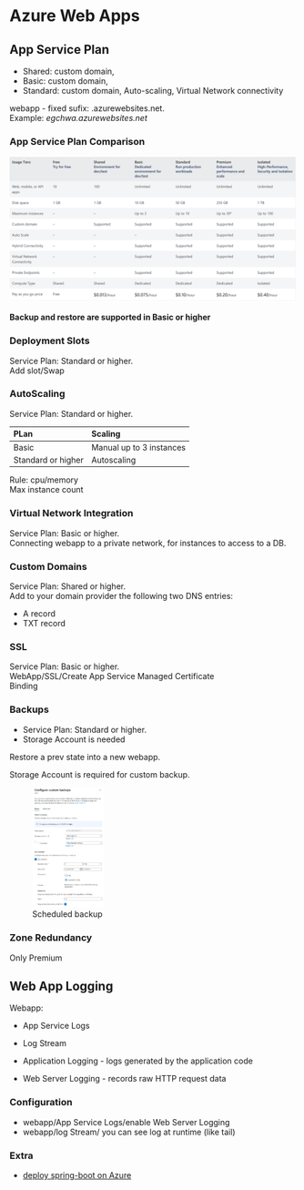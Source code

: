 # Azure Web Apps
## App Service Plan
- Shared: custom domain,
- Basic: custom domain,
- Standard: custom domain, Auto-scaling, Virtual Network connectivity

webapp - fixed sufix: .azurewebsites.net.  
Example: 
<em>egchwa.azurewebsites.net</em>

### App Service Plan Comparison
![App Service Plan](images/app-service-plans.png)


**Backup and restore are supported in Basic or higher**

### Deployment Slots
Service Plan: Standard or higher.  
Add slot/Swap

### AutoScaling
Service Plan: Standard or higher.  

|  PLan | Scaling | 
|:----------|:-------------|
|  Basic | Manual up to 3 instances |
|  Standard or higher  | Autoscaling |

Rule: cpu/memory  
Max instance count

### Virtual Network Integration
Service Plan: Basic or higher.  
Connecting webapp to a private network, for instances to access to a DB.

### Custom Domains
Service Plan: Shared or higher.  
Add to your domain provider the following two DNS entries:
- A record
- TXT record

### SSL
Service Plan: Basic or higher.  
WebApp/SSL/Create App Service Managed Certificate  
Binding

### Backups
- Service Plan: Standard or higher.  
- Storage Account is needed

Restore a prev state into a new webapp.

Storage Account is required for custom backup.


<figure>
  <img src="images/backup-webapp.png" width="30%" /> 
  <figcaption>Scheduled backup</figcaption>
</figure>


### Zone Redundancy
Only Premium

## Web App Logging
Webapp:
- App Service Logs
- Log Stream

- Application Logging - logs generated by the application code
- Web Server Logging - records raw HTTP request data
### Configuration
- webapp/App Service Logs/enable Web Server Logging
- webapp/log Stream/ you can see log at runtime (like tail)


### Extra
- [deploy spring-boot on Azure](https://learn.microsoft.com/en-us/azure/app-service/quickstart-java?pivots=platform-linux-development-environment-maven&tabs=javase)